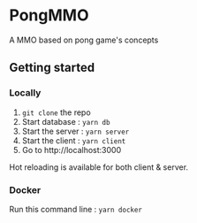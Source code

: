 # PongMMO

A MMO based on pong game's concepts

## Getting started
### Locally
1. `git clone` the repo
1. Start database : `yarn db`
1. Start the server : `yarn server`
1. Start the client : `yarn client`
1. Go to http://localhost:3000

Hot reloading is available for both client & server.

### Docker
Run this command line : `yarn docker`

